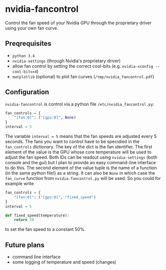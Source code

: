 nvidia-fancontrol
=================
Control the fan speed of your Nvidia GPU through the proprietary driver using your own fan curve.

Preqrequisites
--------------
- `python 3.4`
- `nvidia-settings` (through Nvidia's proprietary driver)
- allow fan control by setting the correct cool-bits (e.g. `nvidia-xconfig --cool-bits=4`)
- `matplotlib` (optional) to plot fan curves (`/tmp/nvidia_fancontrol.pdf`)

Configuration
-------------
`nvidia-fancontrol` is control via a python file `/etc/nvidia_fancontrol.py`:
```python
fan_controls = {
    "[fan:0]": ("[gpu:0]", None)
}
interval = 5
```
The variable `interval = 5` means that the fan speeds are adjusted every 5 seconds.
The fans you want to control have to be specidied in the `fan_controls` dictionary.
The key of the dict is the fan identifier.
The first element of the value is the GPU whose core temperature will be used to adjust the fan speed.
Both IDs can be readout using `nvidia-settings` (both console and the gui) but I plan to provide an easy command-line interface to do this.
The second element of the value tuple is the name of a function (in the same python file!) as a string.
It can also be `None` in which case the `fan_curve` function from `nvidia-fancontrol.py` will be used.
So you could for example write
```python
fan_controls = {
    "[fan:0]": ("[gpu:0]", "fixed_speed")
}
interval = 5

def fixed_speed(temperature):
    return 50
```
to set the fan speed to a constant 50%.

Future plans
------------
- command line interface
- some logging of temperature and speed (changes)
